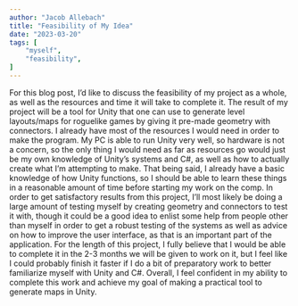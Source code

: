 ```yaml
---
author: "Jacob Allebach"
title: "Feasibility of My Idea"
date: "2023-03-20"
tags: [
    "myself",
    "feasibility",
]
---
```


For this blog post, I’d like to discuss the feasibility of my project as a whole, as well as the resources and time it will take to complete it. The result of my project will be a tool for Unity that one can use to generate level layouts/maps for roguelike games by giving it pre-made geometry with connectors. I already have most of the resources I would need in order to make the program. My PC is able to run Unity very well, so hardware is not a concern, so the only thing I would need as far as resources go would just be my own knowledge of Unity’s systems and C#, as well as how to actually create what I’m attempting to make. That being said, I already have a basic knowledge of how Unity functions, so I should be able to learn these things in a reasonable amount of time before starting my work on the comp. In order to get satisfactory results from this project, I’ll most likely be doing a large amount of testing myself by creating geometry and connectors to test it with, though it could be a good idea to enlist some help from people other than myself in order to get a robust testing of the systems as well as advice on how to improve the user interface, as that is an important part of the application. For the length of this project, I fully believe that I would be able to complete it in the 2-3 months we will be given to work on it, but I feel like I could probably finish it faster if I do a bit of preparatory work to better familiarize myself with Unity and C#. Overall, I feel confident in my ability to complete this work and achieve my goal of making a practical tool to generate maps in Unity.

